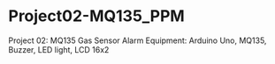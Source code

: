 # Project02-MQ135_PPM
Project 02: MQ135 Gas Sensor Alarm
Equipment: Arduino Uno, MQ135, Buzzer, LED light, LCD 16x2

